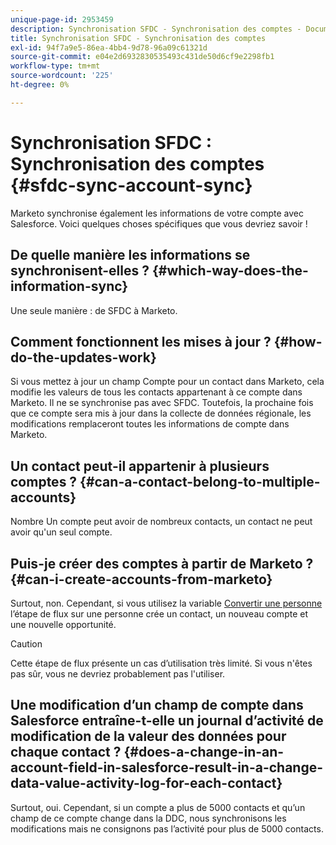 ```yaml
---
unique-page-id: 2953459
description: Synchronisation SFDC - Synchronisation des comptes - Documents Marketo - Documentation du produit
title: Synchronisation SFDC - Synchronisation des comptes
exl-id: 94f7a9e5-86ea-4bb4-9d78-96a09c61321d
source-git-commit: e04e2d6932830535493c431de50d6cf9e2298fb1
workflow-type: tm+mt
source-wordcount: '225'
ht-degree: 0%

---
```


# Synchronisation SFDC : Synchronisation des comptes {#sfdc-sync-account-sync}

Marketo synchronise également les informations de votre compte avec Salesforce. Voici quelques choses spécifiques que vous devriez savoir !

## De quelle manière les informations se synchronisent-elles ? {#which-way-does-the-information-sync}

Une seule manière : de SFDC à Marketo.

## Comment fonctionnent les mises à jour ? {#how-do-the-updates-work}

Si vous mettez à jour un champ Compte pour un contact dans Marketo, cela modifie les valeurs de tous les contacts appartenant à ce compte dans Marketo. Il ne se synchronise pas avec SFDC. Toutefois, la prochaine fois que ce compte sera mis à jour dans la collecte de données régionale, les modifications remplaceront toutes les informations de compte dans Marketo.

## Un contact peut-il appartenir à plusieurs comptes ?  {#can-a-contact-belong-to-multiple-accounts}

Nombre Un compte peut avoir de nombreux contacts, un contact ne peut avoir qu&#39;un seul compte.

## Puis-je créer des comptes à partir de Marketo ? {#can-i-create-accounts-from-marketo}

Surtout, non. Cependant, si vous utilisez la variable [Convertir une personne](/help/marketo/product-docs/core-marketo-concepts/smart-campaigns/flow-actions/convert-person.md) l’étape de flux sur une personne crée un contact, un nouveau compte et une nouvelle opportunité.

>[!CAUTION]
>
>Cette étape de flux présente un cas d’utilisation très limité. Si vous n&#39;êtes pas sûr, vous ne devriez probablement pas l&#39;utiliser.

## Une modification d’un champ de compte dans Salesforce entraîne-t-elle un journal d’activité de modification de la valeur des données pour chaque contact ?  {#does-a-change-in-an-account-field-in-salesforce-result-in-a-change-data-value-activity-log-for-each-contact}

Surtout, oui. Cependant, si un compte a plus de 5000 contacts et qu’un champ de ce compte change dans la DDC, nous synchronisons les modifications mais ne consignons pas l’activité pour plus de 5000 contacts.
